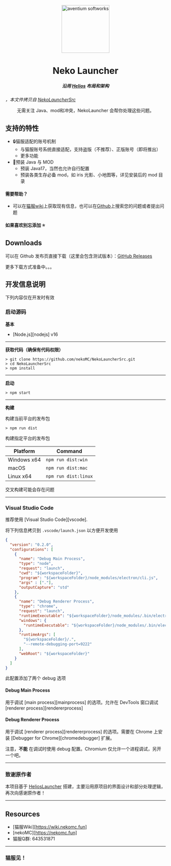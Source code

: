 <p align="center"><img src="https://github.com/nekoMC/NekoLauncherSrc/blob/master/app/assets/images/SealCircle.png" width="150px" height="150px" alt="aventium softworks"></p>

<h1 align="center">Neko Launcher</h1>

<em><h5 align="center">沿用 <a href="https://github.com/dscalzi/HeliosLauncher">Helios</a> 布局和架构</h5>，本文件拷贝自 <a href="https://github.com/nekoMC/NekoLauncherSrc">NekoLauncherSrc</a></em>

<p align="center">无需关注 Java、mod和冲突，NekoLauncher 会帮你处理这些问题。</p>

## 支持的特性

* 🔒猫服适配的账号机制
  * 与猫服账号系统直接适配，支持盗版（不推荐）、正版账号（即将推出）
  * 更多功能
* 📂预装 Java 与 MOD 
  * 预装 Java17，当然也允许自行配置
  * 预装各类生存必备 mod，如 iris 光影、小地图等，详见安装后的 mod 目录


#### 需要帮助？

* 可以在[猫服wiki](https://wiki.nekomc.fun)上获取现有信息，也可以在[Github](https://github.com/nekoMC/NekoLauncherSrc/issues)上搜索您的问题或者提出问题

#### 如果喜欢别忘添加 ⭐

## Downloads

可以在 Github 发布页直接下载（这里会包含测试版本）：[GitHub Releases](https://github.com/nekoMC/NekoLauncher/releases)

更多下载方式准备中。。。

## 开发信息说明

下列内容仅在开发时有效

### 启动源码

**基本**

* [Node.js][nodejs] v16

---

**获取代码（确保有代码权限）**

```console
> git clone https://github.com/nekoMC/NekoLauncherSrc.git
> cd NekoLauncherSrc
> npm install
```

---

**启动**

```console
> npm start
```

---

**构建**

构建当前平台的发布包

```console
> npm run dist
```

构建指定平台的发布包

| Platform    | Command              |
| ----------- | -------------------- |
| Windows x64 | `npm run dist:win`   |
| macOS       | `npm run dist:mac`   |
| Linux x64   | `npm run dist:linux` |

交叉构建可能会存在问题

---

### Visual Studio Code

推荐使用 [Visual Studio Code][vscode].

将下列信息拷贝到 `.vscode/launch.json` 以方便开发使用

```JSON
{
  "version": "0.2.0",
  "configurations": [
    {
      "name": "Debug Main Process",
      "type": "node",
      "request": "launch",
      "cwd": "${workspaceFolder}",
      "program": "${workspaceFolder}/node_modules/electron/cli.js",
      "args" : ["."],
      "outputCapture": "std"
    },
    {
      "name": "Debug Renderer Process",
      "type": "chrome",
      "request": "launch",
      "runtimeExecutable": "${workspaceFolder}/node_modules/.bin/electron",
      "windows": {
        "runtimeExecutable": "${workspaceFolder}/node_modules/.bin/electron.cmd"
      },
      "runtimeArgs": [
        "${workspaceFolder}/.",
        "--remote-debugging-port=9222"
      ],
      "webRoot": "${workspaceFolder}"
    }
  ]
}
```

此配置添加了两个 debug 选项

#### Debug Main Process

用于调试 [main process][mainprocess] 的选项。允许在 DevTools 窗口调试 [renderer process][rendererprocess]

#### Debug Renderer Process

用于调试 [renderer process][rendererprocess] 的选项。需要在 Chrome 上安装 [Debugger for Chrome][chromedebugger] 扩展。

注意，**不能** 在调试时使用 debug 配置。Chromium 仅允许一个进程调试，另开一个吧。

---

### 致谢原作者

本项目基于 [HeliosLauncher](https://github.com/dscalzi/HeliosLauncher) 搭建，主要沿用原项目的界面设计和部分处理逻辑，再次向感谢原作者！

---

## Resources

* [猫服Wiki][https://wiki.nekomc.fun]
* [nekoMC][https://nekomc.fun]
* 猫服Q群: 643531871

---

### 猫服见！
